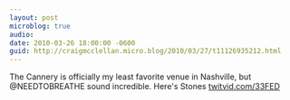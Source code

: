 ```yaml
---
layout: post
microblog: true
audio: 
date: 2010-03-26 18:00:00 -0600
guid: http://craigmcclellan.micro.blog/2010/03/27/t11126935212.html
---
```

The Cannery is officially my least favorite venue in Nashville, but @NEEDTOBREATHE sound incredible. Here's Stones [twitvid.com/33FED](http://twitvid.com/33FED)
